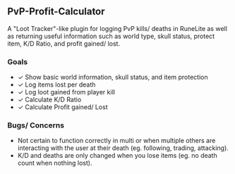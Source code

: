 ## PvP-Profit-Calculator
A "Loot Tracker"-like plugin for logging PvP kills/ deaths in RuneLite as well as returning useful information
such as world type, skull status, protect item, K/D Ratio, and profit gained/ lost.

### Goals
- ✓ Show basic world information, skull status, and item protection
- ✓ Log items lost per death
- ✓ Log loot gained from player kill
- ✓ Calculate K/D Ratio
- ✓ Calculate Profit gained/ Lost

### Bugs/ Concerns
- Not certain to function correctly in multi or when multiple others are interacting with the user at their death (eg. following, trading, attacking).
- K/D and deaths are only changed when you lose items (eg. no death count when nothing lost).
